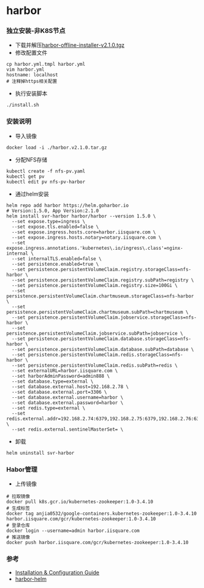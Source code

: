 # harbor

### 独立安装-非K8S节点
- 下载并解压[harbor-offline-installer-v2.1.0.tgz](https://github.com/goharbor/harbor/releases/tag/v2.1.0)
- 修改配置文件
```
cp harbor.yml.tmpl harbor.yml
vim harbor.yml
hostname: localhost
# 注释掉https相关配置
```
- 执行安装脚本
```
./install.sh
```

### 安装说明
- 导入镜像
```
docker load -i ./harbor.v2.1.0.tar.gz
```
- 分配NFS存储
```
kubectl create -f nfs-pv.yaml
kubectl get pv
kubectl edit pv nfs-pv-harbor
```
- 通过helm安装
```
helm repo add harbor https://helm.goharbor.io
# Version:1.5.0, App Version:2.1.0
helm install svr-harbor harbor/harbor --version 1.5.0 \
  --set expose.type=ingress \
  --set expose.tls.enabled=false \
  --set expose.ingress.hosts.core=harbor.iisquare.com \
  --set expose.ingress.hosts.notary=notary.iisquare.com \
  --set expose.ingress.annotations.'kubernetes\.io/ingress\.class'=nginx-internal \
  --set internalTLS.enabled=false \
  --set persistence.enabled=true \
  --set persistence.persistentVolumeClaim.registry.storageClass=nfs-harbor \
  --set persistence.persistentVolumeClaim.registry.subPath=registry \
  --set persistence.persistentVolumeClaim.registry.size=100Gi \
  --set persistence.persistentVolumeClaim.chartmuseum.storageClass=nfs-harbor \
  --set persistence.persistentVolumeClaim.chartmuseum.subPath=chartmuseum \
  --set persistence.persistentVolumeClaim.jobservice.storageClass=nfs-harbor \
  --set persistence.persistentVolumeClaim.jobservice.subPath=jobservice \
  --set persistence.persistentVolumeClaim.database.storageClass=nfs-harbor \
  --set persistence.persistentVolumeClaim.database.subPath=database \
  --set persistence.persistentVolumeClaim.redis.storageClass=nfs-harbor \
  --set persistence.persistentVolumeClaim.redis.subPath=redis \
  --set externalURL=harbor.iisquare.com \
  --set harborAdminPassword=admin888 \
  --set database.type=external \
  --set database.external.host=192.168.2.78 \
  --set database.external.port=3306 \
  --set database.external.username=harbor \
  --set database.external.password=harbor \
  --set redis.type=external \
  --set redis.external.addr=192.168.2.74:6379,192.168.2.75:6379,192.168.2.76:6379 \
  --set redis.external.sentinelMasterSet= \
```
- 卸载
```
helm uninstall svr-harbor
```


### Habor管理
- 上传镜像
```
# 拉取镜像
docker pull k8s.gcr.io/kubernetes-zookeeper:1.0-3.4.10
# 生成标签
docker tag anjia0532/google-containers.kubernetes-zookeeper:1.0-3.4.10 harbor.iisquare.com/gcr/kubernetes-zookeeper:1.0-3.4.10
# 登录仓库
docker login --username=admin harbor.iisquare.com
# 推送镜像
docker push harbor.iisquare.com/gcr/kubernetes-zookeeper:1.0-3.4.10
```

### 参考
- [Installation & Configuration Guide](https://goharbor.io/docs/2.1.0/install-config/)
- [harbor-helm](https://github.com/goharbor/harbor-helm)
